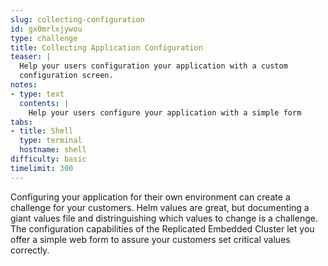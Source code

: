 ```yaml
---
slug: collecting-configuration
id: gx0mrlxjywou
type: challenge
title: Collecting Application Configuration
teaser: |
  Help your users configuration your application with a custom
  configuration screen.
notes:
- type: text
  contents: |
    Help your users configure your application with a simple form
tabs:
- title: Shell
  type: terminal
  hostname: shell
difficulty: basic
timelimit: 300
---
```


Configuring your application for their own environment can create
a challenge for your customers. Helm values are great, but
documenting a giant values file and distringuishing which values to
change is a challenge. The configuration capabilities of the
Replicated Embedded Cluster let you offer a simple web form to assure
your customers set critical values correctly.
